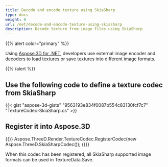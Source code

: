 ```yaml
---
title: Decode and encode texture using SkiaSharp
type: docs
weight: 9
url: /net/decode-and-encode-texture-using-skiasharp
description: Decode texture from image files using SkiaSharp
---
```


{{% alert color="primary" %}}

Using [Aspose.3D for .NET](https://products.aspose.com/3d/net/), developers use external image encoder and decoders to load textures or save textures into different image formats.

{{% /alert %}}


## **Use the following code to define a texture codec from SkiaSharp**

{{< gist "aspose-3d-gists" "9563193e834f0087b554c83130fcf7c7" "TextureCodec-SkiaSharp.cs" >}}



## **Register it into Aspose.3D**

{{<highlight csharp>}}
    Aspose.ThreeD.Render.TextureCodec.RegisterCodec(new Aspose.ThreeD.SkiaSharpCodec());
{{</highlight>}}


When this codec has been registered, all SkiaSharp supported image formats can be used in TextureData.Save.





